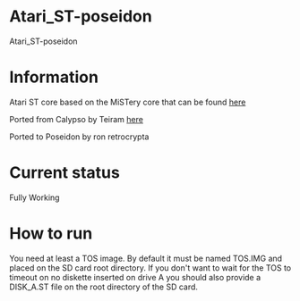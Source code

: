 # Atari_ST-poseidon
Atari_ST-poseidon


# Information
Atari ST core based on the MiSTery core that can be found [here](https://github.com/gyurco/MiSTery)

Ported from Calypso by Teiram [here](https://github.com/teiram/calypso-ports/tree/master/mist)

Ported to Poseidon by ron retrocrypta

# Current status
Fully Working


# How to run
You need at least a TOS image. By default it must be named TOS.IMG and placed on the SD card root directory. If you don't want to wait for the TOS to timeout on no diskette inserted on drive A you should also provide a DISK_A.ST file on the root directory of the SD card.
